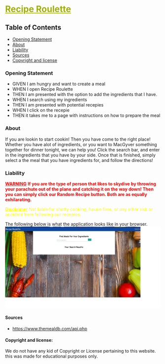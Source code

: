 # <strong> <font color="rainbow"><u>Recipe Roulette</u></font> </Strong>

## Table of Contents

- [Opening Statement](#opening-statement)
- [About](#about)
- [Liability](#liability)
- [Sources](#sources)
- [Copyright and license](#copyright-and-license)

### Opening Statement

- GIVEN I am hungry and want to create a meal
- WHEN I open Recipe Roulette
- THEN I am presented with the option to add the ingredients that I have.
- WHEN I search using my ingredients
- THEN I am presented with potential recepies
- WHEN I click on the recepie
- THEN it takes me to a page with instructions on how to prepare the meal

### About

If you are lookin to start cookin! Then you have come to the right place! Whether you have alot of ingredients, or you want to MacGyver something together for dinner tonight, we can help you! Click the search bar, and enter in the ingredients that you have by your side. Once that is finished, simply select a the meal that you have ingredients for, and follow the directions!

### Liability

<font color="red"><u>**WARNING**</u></font>
<font color="red"> **If you are the type of person that likes to skydive by throwing your parachute out of the plane and catching it on the way down! Then you can simply click our Random Recipe button. Both are as equally exhilarating.** </font>

<font color="Yellow"><u>**Disclaimer**</u>
Not liable for shotty cooking, house fires, or any other risk or accident from following our recepies. </font>

The following below is what the application looks like in your browser.
![Sample](assets/images/sample.jpeg)

#### Sources

- https://www.themealdb.com/api.php

#### Copyright and license:

We do not have any kid of Copyright or License pertaining to this website. this was made for educational purposes only.
